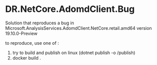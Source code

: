 # DR.NetCore.AdomdClient.Bug
Solution that reproduces a bug in Microsoft.AnalysisServices.AdomdClient.NetCore.retail.amd64 version 19.10.0-Preview

to reproduce, use one of : 
1. try to build and publish on linux (dotnet publish -o /publish)
2. docker build .

